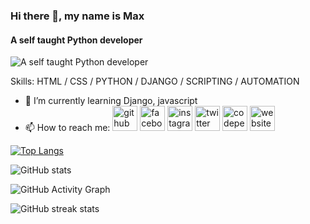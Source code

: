 ### Hi there 👋, my name is Max
#### A self taught Python developer
![A self taught Python developer](https://oms.systems/images/hello-world.jpg)


Skills: HTML / CSS / PYTHON / DJANGO / SCRIPTING / AUTOMATION

- 🌱 I’m currently learning Django, javascript 
- 📫 How to reach me: [<img src='https://cdn.jsdelivr.net/npm/simple-icons@3.0.1/icons/github.svg' alt='github' height='40'>](https://github.com/3h04m1)  [<img src='https://cdn.jsdelivr.net/npm/simple-icons@3.0.1/icons/facebook.svg' alt='facebook' height='40'>](https://www.facebook.com/3h04m1)  [<img src='https://cdn.jsdelivr.net/npm/simple-icons@3.0.1/icons/instagram.svg' alt='instagram' height='40'>](https://www.instagram.com/3h04m1/)  [<img src='https://cdn.jsdelivr.net/npm/simple-icons@3.0.1/icons/twitter.svg' alt='twitter' height='40'>](https://twitter.com/3h04m11)  [<img src='https://cdn.jsdelivr.net/npm/simple-icons@3.0.1/icons/codepen.svg' alt='codepen' height='40'>](https://codepen.io/usr_unknown)  [<img src='https://cdn.jsdelivr.net/npm/simple-icons@3.0.1/icons/icloud.svg' alt='website' height='40'>](3h04m1.github.io)   


[![Top Langs](https://github-readme-stats.vercel.app/api/top-langs/?username=3h04m1&hide=html&theme=monokai)](https://github.com/anuraghazra/github-readme-stats)

![GitHub stats](https://github-readme-stats.vercel.app/api?username=3h04m1&show_icons=true&count_private=true&theme=monokai)  

![GitHub Activity Graph](https://activity-graph.herokuapp.com/graph?username=3h04m1&theme=monokai)  

![GitHub streak stats](https://github-readme-streak-stats.herokuapp.com/?user=3h04m1&theme=monokai)  


